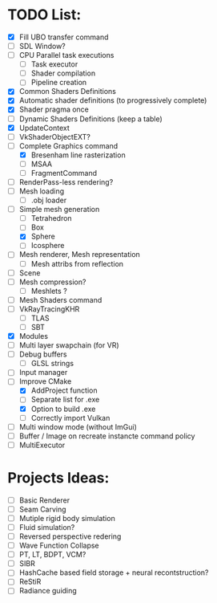 # TODO List:
- [x] Fill UBO transfer command
- [ ] SDL Window?
- [ ] CPU Parallel task executions
    - [ ] Task executor
    - [ ] Shader compilation
    - [ ] Pipeline creation
- [x] Common Shaders Definitions
- [x] Automatic shader definitions (to progressively complete)
- [x] Shader pragma once
- [ ] Dynamic Shaders Definitions (keep a table)
- [x] UpdateContext
- [ ] VkShaderObjectEXT? 
- [ ] Complete Graphics command
    - [x] Bresenham line rasterization
    - [ ] MSAA
    - [ ] FragmentCommand
- [ ] RenderPass-less rendering? 
- [ ] Mesh loading
    - [ ] .obj loader
- [ ] Simple mesh generation
    - [ ] Tetrahedron
    - [ ] Box
    - [x] Sphere
    - [ ] Icosphere
- [ ] Mesh renderer, Mesh representation
    - [ ] Mesh attribs from reflection
- [ ] Scene
- [ ] Mesh compression?
    - [ ] Meshlets ? 
- [ ] Mesh Shaders command
- [ ] VkRayTracingKHR
    - [ ] TLAS
    - [ ] SBT
- [x] Modules
- [ ] Multi layer swapchain (for VR)
- [ ] Debug buffers
    - [ ] GLSL strings
- [ ] Input manager
- [ ] Improve CMake
    - [x] AddProject function
    - [ ] Separate list for .exe
    - [x] Option to build .exe
    - [ ] Correctly import Vulkan
- [ ] Multi window mode (without ImGui)
- [ ] Buffer / Image on recreate instancte command policy
- [ ] MultiExecutor

# Projects Ideas:
- [ ] Basic Renderer
- [ ] Seam Carving
- [ ] Mutiple rigid body simulation
- [ ] Fluid simulation? 
- [ ] Reversed perspective redering
- [ ] Wave Function Collapse
- [ ] PT, LT, BDPT, VCM?
- [ ] SIBR
- [ ] HashCache based field storage + neural recontstruction?
- [ ] ReStiR
- [ ] Radiance guiding
